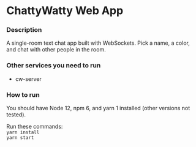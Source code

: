 # ChattyWatty Web App

### Description
A single-room text chat app built with WebSockets. Pick a name, a color, and chat with other people in the room.

### Other services you need to run
- cw-server 

### How to run

You should have Node 12, npm 6, and yarn 1 installed (other versions not tested).

Run these commands:  
```yarn install```  
```yarn start```